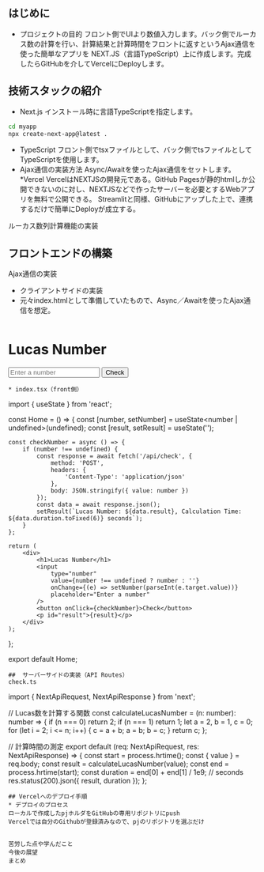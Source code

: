 ## はじめに

* プロジェクトの目的
  フロント側でUIより数値入力します。バック側でルーカス数の計算を行い、計算結果と計算時間をフロントに返すというAjax通信を使った簡単なアプリを
  NEXT.JS（言語TypeScript）上に作成します。完成したらGitHubを介してVercelにDeployします。


## 技術スタックの紹介

* Next.js
  インストール時に言語TypeScriptを指定します。
 ```bash
cd myapp
npx create-next-app@latest .
``` 
* TypeScript
  フロント側でtsxファイルとして、バック側でtsファイルとしてTypeScriptを使用します。
* Ajax通信の実装方法
  Async/Awaitを使ったAjax通信をセットします。
*Vercel
VercelはNEXTJSの開発元である。GitHub Pagesが静的htmlしか公開できないのに対し、NEXTJSなどで作ったサーバーを必要とするWebアプリを無料で公開できる。
Streamlitと同様、GitHubにアップした上で、連携するだけで簡単にDeployが成立する。

ルーカス数列計算機能の実装

## フロントエンドの構築

Ajax通信の実装
* クライアントサイドの実装
* 元々index.htmlとして準備していたもので、Async／Awaitを使ったAjax通信を想定。
  ```
<!DOCTYPE html>
<html lang="en">

<head>
    <meta charset="UTF-8">
    <meta name="viewport" content="width=device-width, initial-scale=1.0">
    <title>Lucas Number</title>
    <script>
        async function checkNumber() {
            const number = document.getElementById("number").value;
            const response = await fetch("/check", {
                method: "POST",
                headers: {
                    "Content-Type": "application/json"
                },
                body: JSON.stringify({ value: parseInt(number) })
            });
            const result = await response.json();
            document.getElementById("result").innerText = `Lucas Number: ${result.result}, Calculation Time: ${result.duration.toFixed(6)} seconds`;
        }
    </script>
</head>

<body>
    <h1>Lucas Number</h1>
    <input type="number" id="number" placeholder="Enter a number">
    <button onclick="checkNumber()">Check</button>
    <p id="result"></p>
</body>

</html>

  ```
* index.tsx（front側）
  ```
import { useState } from 'react';

const Home = () => {
    const [number, setNumber] = useState<number | undefined>(undefined);
    const [result, setResult] = useState<string>('');

    const checkNumber = async () => {
        if (number !== undefined) {
            const response = await fetch('/api/check', {
                method: 'POST',
                headers: {
                    'Content-Type': 'application/json'
                },
                body: JSON.stringify({ value: number })
            });
            const data = await response.json();
            setResult(`Lucas Number: ${data.result}, Calculation Time: ${data.duration.toFixed(6)} seconds`);
        }
    };

    return (
        <div>
            <h1>Lucas Number</h1>
            <input
                type="number"
                value={number !== undefined ? number : ''}
                onChange={(e) => setNumber(parseInt(e.target.value))}
                placeholder="Enter a number"
            />
            <button onClick={checkNumber}>Check</button>
            <p id="result">{result}</p>
        </div>
    );
};

export default Home;

  ```
##  サーバーサイドの実装（API Routes）
check.ts
```
import { NextApiRequest, NextApiResponse } from 'next';

// Lucas数を計算する関数
const calculateLucasNumber = (n: number): number => {
    if (n === 0) return 2;
    if (n === 1) return 1;
    let a = 2, b = 1, c = 0;
    for (let i = 2; i <= n; i++) {
        c = a + b;
        a = b;
        b = c;
    }
    return c;
};

// 計算時間の測定
export default (req: NextApiRequest, res: NextApiResponse) => {
    const start = process.hrtime();
    const { value } = req.body;
    const result = calculateLucasNumber(value);
    const end = process.hrtime(start);
    const duration = end[0] + end[1] / 1e9; // seconds
    res.status(200).json({ result, duration });
};

```
## Vercelへのデプロイ手順
* デプロイのプロセス
ローカルで作成したpjホルダをGitHubの専用リポジトリにpush
Vercelでは自分のGithubが登録済みなので、pjのリポジトリを選ぶだけ


苦労した点や学んだこと
今後の展望
まとめ
